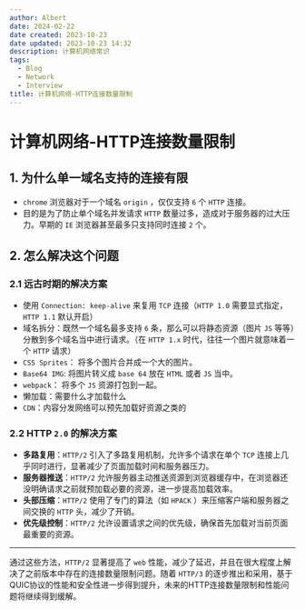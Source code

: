 ```yaml
---
author: Albert
date: 2024-02-22
date created: 2023-10-23
date updated: 2023-10-23 14:32
description: 计算机网络常识
tags:
  - Blog
  - Network
  - Interview
title: 计算机网络-HTTP连接数量限制
---
```


# 计算机网络-HTTP连接数量限制

## 1. 为什么单一域名支持的连接有限

- `chrome` 浏览器对于一个域名 `origin` ，仅仅支持 `6` 个 `HTTP` 连接。
- 目的是为了防止单个域名并发请求 `HTTP` 数量过多，造成对于服务器的过大压力。早期的 `IE` 浏览器甚至最多只支持同时连接 `2` 个。

## 2. 怎么解决这个问题

### 2.1 远古时期的解决方案

- 使用 `Connection: keep-alive` 来复用 `TCP` 连接（`HTTP 1.0` 需要显式指定，`HTTP 1.1` 默认开启）
- 域名拆分：既然一个域名最多支持 `6` 条，那么可以将静态资源（图片 `JS` 等等）分散到多个域名当中进行请求。（在 `HTTP 1.x` 时代，往往一个图片就意味着一个 `HTTP` 请求）
- `CSS Sprites`： 将多个图片合并成一个大的图片。
- `Base64 IMG`: 将图片转义成 `base 64` 放在 `HTML` 或者 `JS` 当中。
- `webpack`： 将多个 `JS` 资源打包到一起。
- 懒加载：需要什么才加载什么
- `CDN`：内容分发网络可以预先加载好资源之类的

### 2.2 HTTP `2.0` 的解决方案

- **多路复用**：`HTTP/2` 引入了多路复用机制，允许多个请求在单个 `TCP` 连接上几乎同时进行，显著减少了页面加载时间和服务器压力。
- **服务器推送**：`HTTP/2` 允许服务器主动推送资源到浏览器缓存中，在浏览器还没明确请求之前就预加载必要的资源，进一步提高加载效率。
- **头部压缩**：`HTTP/2` 使用了专门的算法（如 `HPACK` ）来压缩客户端和服务器之间交换的 `HTTP` 头，减少了开销。
- **优先级控制**：`HTTP/2` 允许设置请求之间的优先级，确保首先加载对当前页面最重要的资源。

---

通过这些方法，`HTTP/2` 显著提高了 `web` 性能，减少了延迟，并且在很大程度上解决了之前版本中存在的连接数量限制问题。随着 `HTTP/3` 的逐步推出和采用，基于QUIC协议的性能和安全性进一步得到提升，未来的HTTP连接数量限制和性能问题将继续得到缓解。
